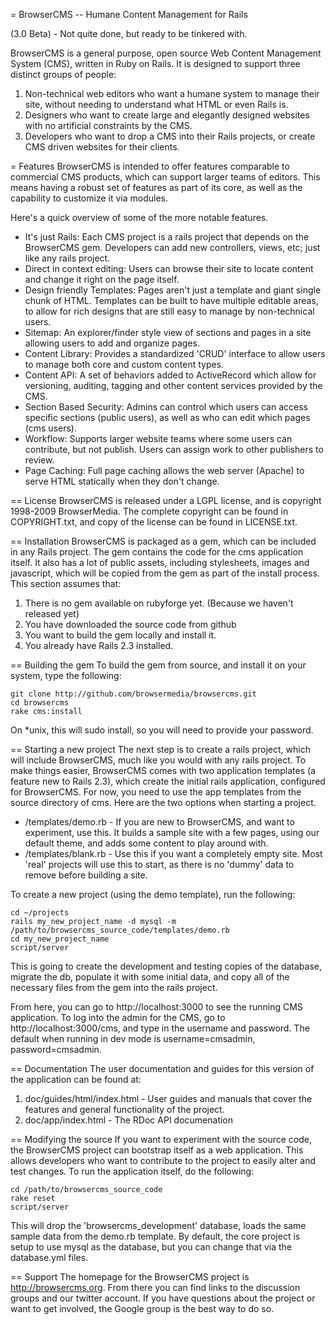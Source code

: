 = BrowserCMS -- Humane Content Management for Rails

(3.0 Beta) - Not quite done, but ready to be tinkered with.

BrowserCMS is a general purpose, open source Web Content Management System (CMS), written in Ruby on Rails. It is designed to support three distinct groups of people:

1. Non-technical web editors who want a humane system to manage their site, without needing to understand what HTML or even Rails is.
2. Designers who want to create large and elegantly designed websites with no artificial constraints by the CMS.
3. Developers who want to drop a CMS into their Rails projects, or create CMS driven websites for their clients.

= Features
BrowserCMS is intended to offer features comparable to commercial CMS products, which can support larger teams of editors. This means having a robust set of features as part of its core, as well as the capability to customize it via modules. 

Here's a quick overview of some of the more notable features.
* It's just Rails: Each CMS project is a rails project that depends on the BrowserCMS gem. Developers can add new controllers, views, etc; just like any rails project.
* Direct in context editing: Users can browse their site to locate content and change it right on the page itself.
* Design friendly Templates: Pages aren't just a template and giant single chunk of HTML. Templates can be built to have multiple editable areas, to allow for rich designs that are still easy to manage by non-technical users.
* Sitemap: An explorer/finder style view of sections and pages in a site allowing users to add and organize pages.
* Content Library: Provides a standardized 'CRUD' interface to allow users to manage both core and custom content types.
* Content API: A set of behaviors added to ActiveRecord which allow for versioning, auditing, tagging and other content services provided by the CMS.
* Section Based Security: Admins can control which users can access specific sections (public users), as well as who can edit which pages (cms users).
* Workflow: Supports larger website teams where some users can contribute, but not publish. Users can assign work to other publishers to review.
* Page Caching: Full page caching allows the web server (Apache) to serve HTML statically when they don't change.

== License
BrowserCMS is released under a LGPL license, and is copyright 1998-2009 BrowserMedia. The complete copyright can be found in COPYRIGHT.txt, and copy of the license can be found in LICENSE.txt.

== Installation
BrowserCMS is packaged as a gem, which can be included in any Rails project. The gem contains the code for the cms application itself. It also has a lot of public assets, including stylesheets, images and javascript, which will be copied from the gem as part of the install process. This section assumes that:

1. There is no gem available on rubyforge yet. (Because we haven't released yet)
2. You have downloaded the source code from github
3. You want to build the gem locally and install it.
4. You already have Rails 2.3 installed.

== Building the gem
To build the gem from source, and install it on your system, type the following:

    git clone http://github.com/browsermedia/browsercms.git
    cd browsercms
    rake cms:install

On *unix, this will sudo install, so you will need to provide your password. 

== Starting a new project
The next step is to create a rails project, which will include BrowserCMS, much like you would with any rails project. To make things easier, BrowserCMS comes with two application templates (a feature new to Rails 2.3), which create the initial rails application, configured for BrowserCMS. For now, you need to use the app templates from the source directory of cms. Here are the two options when starting a project.

* /templates/demo.rb - If you are new to BrowserCMS, and want to experiment, use this. It builds a sample site with a few pages, using our default theme, and adds some content to play around with.
* /templates/blank.rb - Use this if you want a completely empty site. Most 'real' projects will use this to start, as there is no 'dummy' data to remove before building a site.

To create a new project (using the demo template), run the following:

    cd ~/projects
    rails my_new_project_name -d mysql -m /path/to/browsercms_source_code/templates/demo.rb
    cd my_new_project_name
    script/server

This is going to create the development and testing copies of the database, migrate the db, populate it with some initial data, and copy all of the necessary files from the gem into the rails project.

From here, you can go to http://localhost:3000 to see the running CMS application. To log into the admin for the CMS, go to http://localhost:3000/cms, and type in the username and password. The default when running in dev mode is username=cmsadmin, password=cmsadmin. 

== Documentation
The user documentation and guides for this version of the application can be found at:

1. doc/guides/html/index.html - User guides and manuals that cover the features and general functionality of the project.
2. doc/app/index.html - The RDoc API documenation

== Modifying the source
If you want to experiment with the source code, the BrowserCMS project can bootstrap itself as a web application. This allows developers who want to contribute to the project to easily alter and test changes. To run the application itself, do the following:

    cd /path/to/browsercms_source_code
    rake reset
    script/server

This will drop the 'browsercms_development' database, loads the same sample data from the demo.rb template. By default, the core project is setup to use mysql as the database, but you can change that via the database.yml files.

== Support
The homepage for the BrowserCMS project is http://browsercms.org. From there you can find links to the discussion groups and our twitter account. If you have questions about the project or want to get involved, the Google group is the best way to do so.